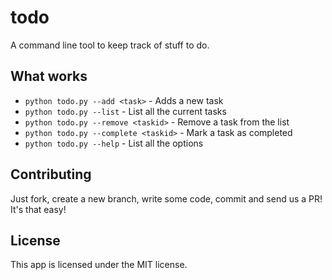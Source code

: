 # todo
A command line tool to keep track of stuff to do. 

## What works
* `python todo.py --add <task>` - Adds a new task
* `python todo.py --list` - List all the current tasks
* `python todo.py --remove <taskid>` - Remove a task from the list
* `python todo.py --complete <taskid>` - Mark a task as completed
* `python todo.py --help` - List all the options

## Contributing

Just fork, create a new branch, write some code, commit and send us a PR! It's that easy!

## License

This app is licensed under the MIT license.
